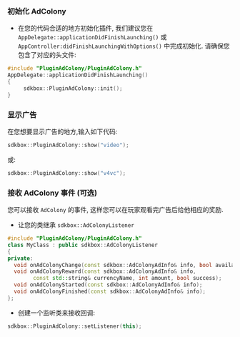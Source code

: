 ### 初始化 AdColony
* 在您的代码合适的地方初始化插件, 我们建议您在 `AppDelegate::applicationDidFinishLaunching()` 或 `AppController:didFinishLaunchingWithOptions()` 中完成初始化. 请确保您包含了对应的头文件:
```cpp
#include "PluginAdColony/PluginAdColony.h"
AppDelegate::applicationDidFinishLaunching()
{
     sdkbox::PluginAdColony::init();
}
```

### 显示广告
在您想要显示广告的地方,输入如下代码:
```cpp
sdkbox::PluginAdColony::show("video");
```
或:
```cpp
sdkbox::PluginAdColony::show("v4vc");
```

### 接收 AdColony 事件 (可选)
您可以接收 `AdColony` 的事件, 这样您可以在玩家观看完广告后给他相应的奖励.

* 让您的类继承 `sdkbox::AdColonyListener`
```cpp
#include "PluginAdColony/PluginAdColony.h"
class MyClass : public sdkbox::AdColonyListener
{
private:
  void onAdColonyChange(const sdkbox::AdColonyAdInfo& info, bool available);
  void onAdColonyReward(const sdkbox::AdColonyAdInfo& info,
		const std::string& currencyName, int amount, bool success);
  void onAdColonyStarted(const sdkbox::AdColonyAdInfo& info);
  void onAdColonyFinished(const sdkbox::AdColonyAdInfo& info);
};
```

* 创建一个监听类来接收回调:
```cpp
sdkbox::PluginAdColony::setListener(this);
```
